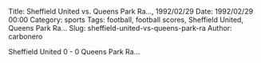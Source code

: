 Title: Sheffield United vs. Queens Park Ra…, 1992/02/29
Date: 1992/02/29 00:00
Category: sports
Tags: football, football scores, Sheffield United, Queens Park Ra…
Slug: sheffield-united-vs-queens-park-ra
Author: carbonero


Sheffield United 0 - 0 Queens Park Ra…
